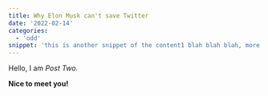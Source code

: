 ```yaml
---
title: Why Elon Musk can't save Twitter
date: '2022-02-14'
categories:
  - 'odd'
snippet: 'this is another snippet of the content1 blah blah blah, more content to see if the padding and stuff is working'
---
```


Hello, I am _Post Two._

**Nice to meet you!**
